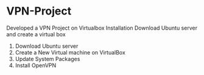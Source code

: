 # VPN-Project
Developed a VPN Project on Virtualbox
Installation 
Download Ubuntu server and create a virtual box
1.	Download Ubuntu server
2.	Create a New Virtual machine on VirtualBox
3.	Update System Packages 
4.	Install OpenVPN
